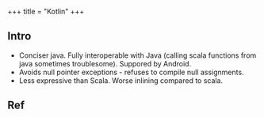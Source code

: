 +++
title = "Kotlin"
+++

## Intro
- Conciser java. Fully interoperable with Java (calling scala functions from java sometimes troublesome). Suppored by Android.
- Avoids null pointer exceptions - refuses to compile null assignments. 
- Less expressive than Scala. Worse inlining compared to scala.

## Ref
<div class="spreadsheet" fullHeightWithRowsPerScreen=8 src="../kotlin.toml"> </div>  


